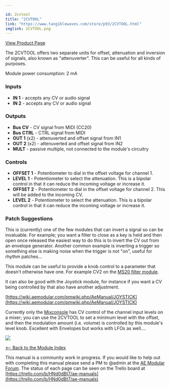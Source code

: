 ```yaml
---

id: 2cvtool
title: "2CVTOOL"
link: "https://www.tangiblewaves.com/store/p93/2CVTOOL.html"
imglink: 2CVTOOL.png
---
```



[View Product Page](https://www.tangiblewaves.com/store/p93/2CVTOOL.html)

The 2CVTOOL offers two separate units for offset, attenuation and inversion of signals, also known as "attenuverter". This can be useful for all kinds of purposes.

Module power consumption: 2 mA

### Inputs

*   **IN 1** - accepts any CV or audio signal
*   **IN 2** - accepts any CV or audio signal

### Outputs

*   **Bus CV** - CV signal from MIDI (CC20)
*   **Bus CTRL** - CTRL signal from MIDI
*   **OUT 1** (x2) - attenuverted and offset signal from IN1
*   **OUT 2** (x2) - attenuverted and offset signal from IN2
*   **MULT** - passive multiple, not connected to the module's circuitry

### Controls

*   **OFFSET 1** - Potentiometer to dial in the offset voltage for channel 1.
*   **LEVEL 1** - Potentiometer to select the attenuation. This is a bipolar control in that it can reduce the incoming voltage or increase it.
*   **OFFSET 2** - Potentiometer to dial in the offset voltage for channel 2. This will be added to the incoming CV.
*   **LEVEL 2** - Potentiometer to select the attenuation. This is a bipolar control in that it can reduce the incoming voltage or increase it.

### Patch Suggestions

This is (currently) one of the few modules that can invert a signal so can be invaluable. For example; you want a filter to close as a key is held and then open once released the easiest way to do this is to invert the CV out from an envelope generator. Another common example is inverting a trigger so something else is making noise when the trigger is not "on", useful for rhythm patches...

This module can be useful to provide a knob control to a parameter that doesn't otherwise have one. For example CV2 on the [MS20 filter module](https://wiki.aemodular.com/pmwiki.php/AeManual/MS20FILTER).

It can also be good with the Joystick module, for instance if you want a CV being controlled by that also have another adjustment.

[https://wiki.aemodular.com/pmwiki.php/AeManual/JOYSTICK](https://wiki.aemodular.com/pmwiki.php/AeManual/JOYSTICK)

Currently only the [Mixconsole](https://wiki.aemodular.com/pmwiki.php/AeManual/MIXCONSOLE) has CV control of the channel input levels on a mixer; you can use the 2CVTOOL to set a minimum level with the offset, and then the modulation amount (i.e. volume) is controlled by this module's level knob. Excellent with Envelopes but works with LFOs as well....

[![](/images/th00---2CVTOOL.png.jpg)](https://wiki.aemodular.com/uploads/AeManual/2CVTOOL/2CVTOOL.png "2CVTOOL")

[<-- Back to the Module Index](https://wiki.aemodular.com/pmwiki.php/AeManual/Modules)

This manual is a community work in progress. If you would like to help out with completing this manual please send a PM to @admin at the [AE Modular Forum](http://forum.aemodular.com). The status of each page can be seen on the Trello board at [https://trello.com/b/HNd0dBt7/ae-manuals](https://trello.com/b/HNd0dBt7/ae-manuals)